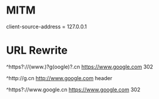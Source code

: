 # MITM
client-source-address = 127.0.0.1

# URL Rewrite

^https?://(www\.)?g(oogle)?\.cn https://www.google.com 302

^http://g\.cn http://www.google.com header

^https?://www\.google\.cn https://www.google.com 302

